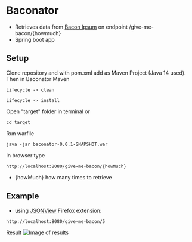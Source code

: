# Baconator
- Retrieves data from [Bacon Ipsum](https://baconipsum.com/) on endpoint /give-me-bacon/{howmuch}
- Spring boot app

## Setup
Clone repository and with pom.xml add as Maven Project (Java 14 used).
Then in Baconator Maven 
```
Lifecycle -> clean
```
```
Lifecycle -> install
```
Open "target" folder in terminal or 
```
cd target
```
Run warfile
```
java -jar baconator-0.0.1-SNAPSHOT.war
```
In browser type
```
http://localhost:8080/give-me-bacon/{howMuch}
```
- {howMuch} how many times to retrieve

## Example
- using [JSONView](https://jsonview.com/) Firefox extension:
```
http://localhost:8080/give-me-bacon/5
```
Result
![Image of results](https://ctrlv.cz/shots/2020/05/03/jzBO.png)








